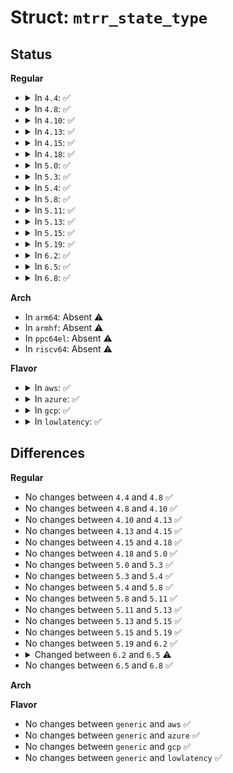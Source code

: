 # Struct: <code>mtrr_state_type</code>

## Status
<b>Regular</b>
<ul>
<li>
<details>
<summary>In <code>4.4</code>: ✅</summary>

```c
struct mtrr_state_type {
    struct mtrr_var_range var_ranges[256];
    mtrr_type fixed_ranges[88];
    unsigned char enabled;
    unsigned char have_fixed;
    mtrr_type def_type;
};
```
</details>
</li>
<li>
<details>
<summary>In <code>4.8</code>: ✅</summary>

```c
struct mtrr_state_type {
    struct mtrr_var_range var_ranges[256];
    mtrr_type fixed_ranges[88];
    unsigned char enabled;
    unsigned char have_fixed;
    mtrr_type def_type;
};
```
</details>
</li>
<li>
<details>
<summary>In <code>4.10</code>: ✅</summary>

```c
struct mtrr_state_type {
    struct mtrr_var_range var_ranges[256];
    mtrr_type fixed_ranges[88];
    unsigned char enabled;
    unsigned char have_fixed;
    mtrr_type def_type;
};
```
</details>
</li>
<li>
<details>
<summary>In <code>4.13</code>: ✅</summary>

```c
struct mtrr_state_type {
    struct mtrr_var_range var_ranges[256];
    mtrr_type fixed_ranges[88];
    unsigned char enabled;
    unsigned char have_fixed;
    mtrr_type def_type;
};
```
</details>
</li>
<li>
<details>
<summary>In <code>4.15</code>: ✅</summary>

```c
struct mtrr_state_type {
    struct mtrr_var_range var_ranges[256];
    mtrr_type fixed_ranges[88];
    unsigned char enabled;
    unsigned char have_fixed;
    mtrr_type def_type;
};
```
</details>
</li>
<li>
<details>
<summary>In <code>4.18</code>: ✅</summary>

```c
struct mtrr_state_type {
    struct mtrr_var_range var_ranges[256];
    mtrr_type fixed_ranges[88];
    unsigned char enabled;
    unsigned char have_fixed;
    mtrr_type def_type;
};
```
</details>
</li>
<li>
<details>
<summary>In <code>5.0</code>: ✅</summary>

```c
struct mtrr_state_type {
    struct mtrr_var_range var_ranges[256];
    mtrr_type fixed_ranges[88];
    unsigned char enabled;
    unsigned char have_fixed;
    mtrr_type def_type;
};
```
</details>
</li>
<li>
<details>
<summary>In <code>5.3</code>: ✅</summary>

```c
struct mtrr_state_type {
    struct mtrr_var_range var_ranges[256];
    mtrr_type fixed_ranges[88];
    unsigned char enabled;
    unsigned char have_fixed;
    mtrr_type def_type;
};
```
</details>
</li>
<li>
<details>
<summary>In <code>5.4</code>: ✅</summary>

```c
struct mtrr_state_type {
    struct mtrr_var_range var_ranges[256];
    mtrr_type fixed_ranges[88];
    unsigned char enabled;
    unsigned char have_fixed;
    mtrr_type def_type;
};
```
</details>
</li>
<li>
<details>
<summary>In <code>5.8</code>: ✅</summary>

```c
struct mtrr_state_type {
    struct mtrr_var_range var_ranges[256];
    mtrr_type fixed_ranges[88];
    unsigned char enabled;
    unsigned char have_fixed;
    mtrr_type def_type;
};
```
</details>
</li>
<li>
<details>
<summary>In <code>5.11</code>: ✅</summary>

```c
struct mtrr_state_type {
    struct mtrr_var_range var_ranges[256];
    mtrr_type fixed_ranges[88];
    unsigned char enabled;
    unsigned char have_fixed;
    mtrr_type def_type;
};
```
</details>
</li>
<li>
<details>
<summary>In <code>5.13</code>: ✅</summary>

```c
struct mtrr_state_type {
    struct mtrr_var_range var_ranges[256];
    mtrr_type fixed_ranges[88];
    unsigned char enabled;
    unsigned char have_fixed;
    mtrr_type def_type;
};
```
</details>
</li>
<li>
<details>
<summary>In <code>5.15</code>: ✅</summary>

```c
struct mtrr_state_type {
    struct mtrr_var_range var_ranges[256];
    mtrr_type fixed_ranges[88];
    unsigned char enabled;
    unsigned char have_fixed;
    mtrr_type def_type;
};
```
</details>
</li>
<li>
<details>
<summary>In <code>5.19</code>: ✅</summary>

```c
struct mtrr_state_type {
    struct mtrr_var_range var_ranges[256];
    mtrr_type fixed_ranges[88];
    unsigned char enabled;
    unsigned char have_fixed;
    mtrr_type def_type;
};
```
</details>
</li>
<li>
<details>
<summary>In <code>6.2</code>: ✅</summary>

```c
struct mtrr_state_type {
    struct mtrr_var_range var_ranges[256];
    mtrr_type fixed_ranges[88];
    unsigned char enabled;
    unsigned char have_fixed;
    mtrr_type def_type;
};
```
</details>
</li>
<li>
<details>
<summary>In <code>6.5</code>: ✅</summary>

```c
struct mtrr_state_type {
    struct mtrr_var_range var_ranges[256];
    mtrr_type fixed_ranges[88];
    unsigned char enabled;
    bool have_fixed;
    mtrr_type def_type;
};
```
</details>
</li>
<li>
<details>
<summary>In <code>6.8</code>: ✅</summary>

```c
struct mtrr_state_type {
    struct mtrr_var_range var_ranges[256];
    mtrr_type fixed_ranges[88];
    unsigned char enabled;
    bool have_fixed;
    mtrr_type def_type;
};
```
</details>
</li>
</ul>
<b>Arch</b>
<ul>
<li>
In <code>arm64</code>: Absent ⚠️
</li>
<li>
In <code>armhf</code>: Absent ⚠️
</li>
<li>
In <code>ppc64el</code>: Absent ⚠️
</li>
<li>
In <code>riscv64</code>: Absent ⚠️
</li>
</ul>
<b>Flavor</b>
<ul>
<li>
<details>
<summary>In <code>aws</code>: ✅</summary>

```c
struct mtrr_state_type {
    struct mtrr_var_range var_ranges[256];
    mtrr_type fixed_ranges[88];
    unsigned char enabled;
    unsigned char have_fixed;
    mtrr_type def_type;
};
```
</details>
</li>
<li>
<details>
<summary>In <code>azure</code>: ✅</summary>

```c
struct mtrr_state_type {
    struct mtrr_var_range var_ranges[256];
    mtrr_type fixed_ranges[88];
    unsigned char enabled;
    unsigned char have_fixed;
    mtrr_type def_type;
};
```
</details>
</li>
<li>
<details>
<summary>In <code>gcp</code>: ✅</summary>

```c
struct mtrr_state_type {
    struct mtrr_var_range var_ranges[256];
    mtrr_type fixed_ranges[88];
    unsigned char enabled;
    unsigned char have_fixed;
    mtrr_type def_type;
};
```
</details>
</li>
<li>
<details>
<summary>In <code>lowlatency</code>: ✅</summary>

```c
struct mtrr_state_type {
    struct mtrr_var_range var_ranges[256];
    mtrr_type fixed_ranges[88];
    unsigned char enabled;
    unsigned char have_fixed;
    mtrr_type def_type;
};
```
</details>
</li>
</ul>

## Differences
<b>Regular</b>
<ul>
<li>
No changes between <code>4.4</code> and <code>4.8</code> ✅
</li>
<li>
No changes between <code>4.8</code> and <code>4.10</code> ✅
</li>
<li>
No changes between <code>4.10</code> and <code>4.13</code> ✅
</li>
<li>
No changes between <code>4.13</code> and <code>4.15</code> ✅
</li>
<li>
No changes between <code>4.15</code> and <code>4.18</code> ✅
</li>
<li>
No changes between <code>4.18</code> and <code>5.0</code> ✅
</li>
<li>
No changes between <code>5.0</code> and <code>5.3</code> ✅
</li>
<li>
No changes between <code>5.3</code> and <code>5.4</code> ✅
</li>
<li>
No changes between <code>5.4</code> and <code>5.8</code> ✅
</li>
<li>
No changes between <code>5.8</code> and <code>5.11</code> ✅
</li>
<li>
No changes between <code>5.11</code> and <code>5.13</code> ✅
</li>
<li>
No changes between <code>5.13</code> and <code>5.15</code> ✅
</li>
<li>
No changes between <code>5.15</code> and <code>5.19</code> ✅
</li>
<li>
No changes between <code>5.19</code> and <code>6.2</code> ✅
</li>
<li>
<details>
<summary>Changed between <code>6.2</code> and <code>6.5</code> ⚠️</summary>
<ul>
<li>
<b>Field type changed. </b>
<code>unsigned char have_fixed</code> ➡️ <code>bool have_fixed</code>
</li>
</ul>
</details>
</li>
<li>
No changes between <code>6.5</code> and <code>6.8</code> ✅
</li>
</ul>
<b>Arch</b>
<ul>
</ul>
<b>Flavor</b>
<ul>
<li>
No changes between <code>generic</code> and <code>aws</code> ✅
</li>
<li>
No changes between <code>generic</code> and <code>azure</code> ✅
</li>
<li>
No changes between <code>generic</code> and <code>gcp</code> ✅
</li>
<li>
No changes between <code>generic</code> and <code>lowlatency</code> ✅
</li>
</ul>
